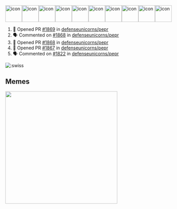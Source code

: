 
<div style="display: flex; align-items: flex-start;"><img src="https://techstack-generator.vercel.app/js-icon.svg" alt="icon" width="52" height="52" /><img src="https://techstack-generator.vercel.app/ts-icon.svg" alt="icon" width="52" height="52" /><img src="https://techstack-generator.vercel.app/storybook-icon.svg" alt="icon" width="52" height="52" /><img src="https://techstack-generator.vercel.app/webpack-icon.svg" alt="icon" width="52" height="52" /><img src="https://techstack-generator.vercel.app/docker-icon.svg" alt="icon" width="52" height="52" /><img src="https://techstack-generator.vercel.app/kubernetes-icon.svg" alt="icon" width="52" height="52" /><img src="https://techstack-generator.vercel.app/nginx-icon.svg" alt="icon" width="52" height="52" /><img src="https://techstack-generator.vercel.app/aws-icon.svg" alt="icon" width="52" height="52" /><img src="https://techstack-generator.vercel.app/restapi-icon.svg" alt="icon" width="52" height="52" /><img src="https://techstack-generator.vercel.app/graphql-icon.svg" alt="icon" width="52" height="52" /></div>

<!--START_SECTION:activity-->
1. 💪 Opened PR [#1869](https://github.com/defenseunicorns/pepr/pull/1869) in [defenseunicorns/pepr](https://github.com/defenseunicorns/pepr)
2. 🗣 Commented on [#1868](https://github.com/defenseunicorns/pepr/pull/1868#issuecomment-2677635779) in [defenseunicorns/pepr](https://github.com/defenseunicorns/pepr)
3. 💪 Opened PR [#1868](https://github.com/defenseunicorns/pepr/pull/1868) in [defenseunicorns/pepr](https://github.com/defenseunicorns/pepr)
4. 💪 Opened PR [#1867](https://github.com/defenseunicorns/pepr/pull/1867) in [defenseunicorns/pepr](https://github.com/defenseunicorns/pepr)
5. 🗣 Commented on [#1822](https://github.com/defenseunicorns/pepr/pull/1822#issuecomment-2673584433) in [defenseunicorns/pepr](https://github.com/defenseunicorns/pepr)
<!--END_SECTION:activity-->

![:swiss](https://count.getloli.com/@swiss?name=swiss&theme=random&padding=7&offset=0&align=top&scale=1&pixelated=1&darkmode=auto&num=6921)

## Memes
<img src="https://subreddit-memes.vercel.app/api/meme" width="350px"/> 

<!-- ![Self Help](https://user-images.githubusercontent.com/74038190/212284094-e50ceae2-de86-4dd6-9f9c-a3ebcb3ede9e.gif) -->